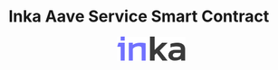 # Inka Aave Service Smart Contract

<p align="center">
  <a href="http://inka.finance/" target="blank"><img src="./2.svg" width="120" alt="Inka Logo" /></a>
</p>